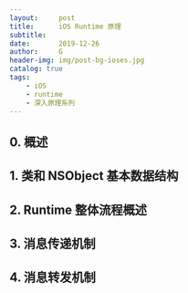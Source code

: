 ```yaml
---
layout:     post
title:      iOS Runtime 原理
subtitle:   
date:       2019-12-26
author:     G
header-img: img/post-bg-ioses.jpg
catalog: true
tags:
    - iOS
    - runtime
    - 深入原理系列
---
```




## 0. 概述



## 1. 类和 NSObject 基本数据结构



## 2. Runtime 整体流程概述



## 3. 消息传递机制



## 4. 消息转发机制



